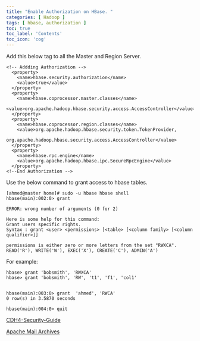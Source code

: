 ```yaml
---
title: "Enable Authorization on HBase. "
categories: [ Hadoop ]
tags: [ hbase, authorization ]
toc: true 
toc_label: 'Contents' 
toc_icon: 'cog'
---
```


Add this below tag to all the Master and Region Server.

	<!-- Addding Authorization -->
	  <property>
		<name>hbase.security.authorization</name>
		<value>true</value>
	  </property>
	  <property>
		<name>hbase.coprocessor.master.classes</name>
		<value>org.apache.hadoop.hbase.security.access.AccessController</value>
	  </property>
	  <property>
		<name>hbase.coprocessor.region.classes</name>
		<value>org.apache.hadoop.hbase.security.token.TokenProvider,
                org.apache.hadoop.hbase.security.access.AccessController</value>
	  </property>
	  <property>
		<name>hbase.rpc.engine</name>
		<value>org.apache.hadoop.hbase.ipc.SecureRpcEngine</value>
	  </property>
	<!--End Authorization -->

Use the below command to grant access to hbase tables.

	[ahmed@master home]# sudo -u hbase hbase shell
	hbase(main):002:0> grant

	ERROR: wrong number of arguments (0 for 2)

	Here is some help for this command:
	Grant users specific rights.
	Syntax : grant <user> <permissions> [<table> [<column family> [<column qualifier>]]

	permissions is either zero or more letters from the set "RWXCA".
	READ('R'), WRITE('W'), EXEC('X'), CREATE('C'), ADMIN('A')

For example:

    hbase> grant 'bobsmith', 'RWXCA'
    hbase> grant 'bobsmith', 'RW', 't1', 'f1', 'col1'


	hbase(main):003:0> grant  'ahmed', 'RWCA'
	0 row(s) in 3.5870 seconds
 
	hbase(main):004:0> quit


[CDH4-Security-Guide](http://www.cloudera.com/content/cloudera/en/documentation/cdh4/v4-3-0/CDH4-Security-Guide/cdh4sg_topic_8_3.html)

[Apache Mail Archives](http://mail-archives.apache.org/mod_mbox/hbase-user/201406.mbox/%3CCAOEq2C6KXB1q=tPNezPvTcrqFKrU29C4HkmjzCkfxvxYNQNcXw@mail.gmail.com%3E)